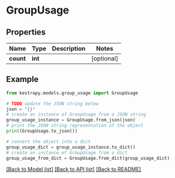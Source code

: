# GroupUsage


## Properties

Name | Type | Description | Notes
------------ | ------------- | ------------- | -------------
**count** | **int** |  | [optional] 

## Example

```python
from kestrapy.models.group_usage import GroupUsage

# TODO update the JSON string below
json = "{}"
# create an instance of GroupUsage from a JSON string
group_usage_instance = GroupUsage.from_json(json)
# print the JSON string representation of the object
print(GroupUsage.to_json())

# convert the object into a dict
group_usage_dict = group_usage_instance.to_dict()
# create an instance of GroupUsage from a dict
group_usage_from_dict = GroupUsage.from_dict(group_usage_dict)
```
[[Back to Model list]](../README.md#documentation-for-models) [[Back to API list]](../README.md#documentation-for-api-endpoints) [[Back to README]](../README.md)



